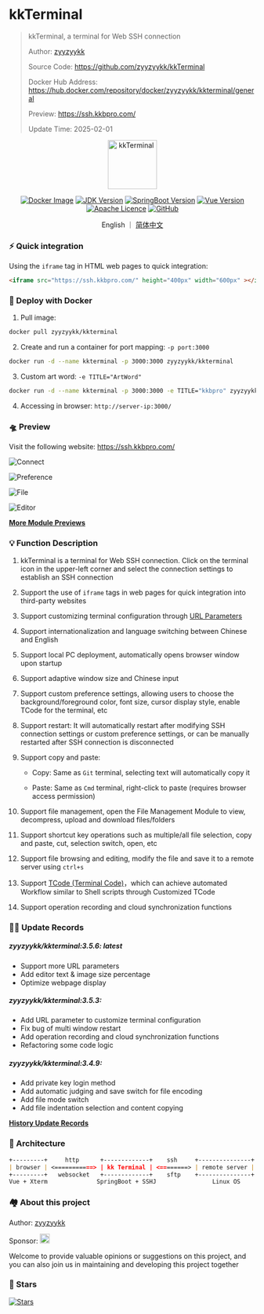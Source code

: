 # kkTerminal

> kkTerminal, a terminal for Web SSH connection
>
> Author: [zyyzyykk](https://github.com/zyyzyykk/)
>
> Source Code: https://github.com/zyyzyykk/kkTerminal
>
> Docker Hub Address: https://hub.docker.com/repository/docker/zyyzyykk/kkterminal/general
>
> Preview: https://ssh.kkbpro.com/
>
> Update Time: 2025-02-01
>

<p align="center"><a href="https://ssh.kkbpro.com/" target="_blank" rel="noopener noreferrer"><img width="100" src="https://kkbapps.oss-cn-shanghai.aliyuncs.com/logo/terminal.png" alt="kkTerminal"></a></p>

<p align="center">
  <a href="https://hub.docker.com/repository/docker/zyyzyykk/kkterminal/general"><img src="https://img.shields.io/docker/pulls/zyyzyykk/kkterminal?logo=docker" alt="Docker Image"></a>
  <a href="https://www.oracle.com/cn/java/technologies/downloads/#java8-windows"><img src="https://img.shields.io/badge/jdk-1.8-orange?logo=openjdk&logoColor=%23e3731c" alt="JDK Version"></a>
  <a href="https://spring.io/projects/spring-boot"><img src="https://img.shields.io/badge/springboot-2.7.15-green?color=6db33f&logo=springboot" alt="SpringBoot Version"></a>
  <a href="https://cn.vuejs.org/"><img src="https://img.shields.io/badge/vue-3.x-green?color=42b883&logo=vue.js" alt="Vue Version"></a>
  <a href="https://www.apache.org/licenses/"><img src="https://img.shields.io/badge/licence-Apache-red?logo=apache&logoColor=%23D22128" alt="Apache Licence"></a>
  <a href="https://github.com/zyyzyykk/kkTerminal"><img src="https://img.shields.io/github/stars/zyyzyykk/kkterminal" alt="GitHub"></a>
</p>
<p align="center">English ｜ <a href="./doc/zh_CN/README.md" >简体中文</a></p>

### ⚡ Quick integration

Using the `iframe` tag in HTML web pages to quick integration:

```html
<iframe src="https://ssh.kkbpro.com/" height="400px" width="600px" ></iframe>
```

### 🐳 Deploy with Docker

1. Pull image:

```bash
docker pull zyyzyykk/kkterminal
```

2. Create and run a container for port mapping: `-p port:3000`

```bash
docker run -d --name kkterminal -p 3000:3000 zyyzyykk/kkterminal
```

3. Custom art word: `-e TITLE="ArtWord"`

```bash
docker run -d --name kkterminal -p 3000:3000 -e TITLE="kkbpro" zyyzyykk/kkterminal
```

4. Accessing in browser: `http://server-ip:3000/`

### 🛸 Preview

Visit the following website: https://ssh.kkbpro.com/

![Connect](https://kkbapps.oss-cn-shanghai.aliyuncs.com/terminal/3.5.6/en/Connect.png)

![Preference](https://kkbapps.oss-cn-shanghai.aliyuncs.com/terminal/3.5.6/en/Preference.png)

![File](https://kkbapps.oss-cn-shanghai.aliyuncs.com/terminal/3.5.6/en/File.png)

![Editor](https://kkbapps.oss-cn-shanghai.aliyuncs.com/terminal/3.5.6/en/Editor.png)

[**More Module Previews**](./doc/en_US/MODULE.md)

### 💡 Function Description

1. kkTerminal is a terminal for Web SSH connection. Click on the terminal icon in the upper-left corner and select the connection settings to establish an SSH connection

2. Support the use of `iframe` tags in web pages for quick integration into third-party websites

3. Support customizing terminal configuration through [URL Parameters](./doc/en_US/PARAMS.md)

4. Support internationalization and language switching between Chinese and English

5. Support local PC deployment, automatically opens browser window upon startup

6. Support adaptive window size and Chinese input

7. Support custom preference settings, allowing users to choose the background/foreground color, font size, cursor display style, enable TCode for the terminal, etc

8. Support restart: It will automatically restart after modifying SSH connection settings or custom preference settings, or can be manually restarted after SSH connection is disconnected

9. Support copy and paste:

   - Copy: Same as `Git` terminal, selecting text will automatically copy it

   - Paste: Same as `Cmd` terminal, right-click to paste (requires browser access permission)


9. Support file management, open the File Management Module to view, decompress, upload and download files/folders

10. Support shortcut key operations such as multiple/all file selection, copy and paste, cut, selection switch, open, etc

11. Support file browsing and editing, modify the file and save it to a remote server using `ctrl+s`

12. Support [TCode (Terminal Code)](./doc/en_US/TCODE.md)，which can achieve automated Workflow similar to Shell scripts through Customized TCode

13. Support operation recording and cloud synchronization functions

### 👨‍💻 Update Records

##### zyyzyykk/kkterminal:3.5.6: latest

- Support more URL parameters
- Add editor text & image size percentage
- Optimize webpage display

##### zyyzyykk/kkterminal:3.5.3: 

- Add URL parameter to customize terminal configuration
- Fix bug of multi window restart
- Add operation recording and cloud synchronization functions
- Refactoring some code logic

##### zyyzyykk/kkterminal:3.4.9: 

- Add private key login method
- Add automatic judging and save switch for file encoding
- Add file mode switch
- Add file indentation selection and content copying

[**History Update Records**](./doc/en_US/UPDATE.md)

### 🧬 Architecture

```markdown
+---------+     http      +-------------+    ssh     +---------------+
| browser | <===========> | kk Terminal | <========> | remote server |
+---------+   websocket   +-------------+    sftp    +---------------+
Vue + Xterm              SpringBoot + SSHJ                Linux OS    
```

### 🏘️ About this project

Author: [zyyzyykk](https://github.com/zyyzyykk/)

Sponsor: [<img src="https://api.gitsponsors.com/api/badge/img?id=704828551" height="20">](https://api.gitsponsors.com/api/badge/link?p=ZeY5IHF8NCpCNujm6upYNHtOtIhaIz5VvgUnIlPWJR9Ta0EgrNeq3P+SXzdv9I03XbxmzJe/sogYZPuCzSoEB2C+x9YgzNCl+5N/hx6Bn7wY7k/ajlj7EJJwQAJoiR3uK9o26so7BlUobWU0htzAlg==)

Welcome to provide valuable opinions or suggestions on this project, and you can also join us in maintaining and developing this project together

### 🌟 Stars

[![Stars](https://starchart.cc/zyyzyykk/kkTerminal.svg?variant=adaptive)](https://starchart.cc/zyyzyykk/kkTerminal)
